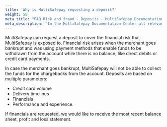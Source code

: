 ```yaml
---
title: 'Why is MultiSafepay requesting a deposit?'
weight: 58
meta_title: "FAQ Risk and fraud - Deposits - MultiSafepay Documentation Center"
meta_description: "In the MultiSafepay Documentation Center all relevant information regarding our Plugins and API. As well as Support pages for Payment Method, Tools and General Questions. You can also find the contact details of our Support Team and Integration Team."
---
```


MultiSafepay can request a deposit to cover the financial risk that MultiSafepay is exposed to. Financial risk arises when the merchant goes bankrupt and was using payment methods that enable funds to be withdrawn from the account while there is no balance, like direct debits or credit card payments. 

In case the merchant goes bankrupt, MultiSafepay will not be able to collect the funds for the chargebacks from the account. Deposits are based on multiple parameters: 

* Credit card volume
* Delivery timelines
* Financials
* Performance and experience. 

If financials are requested, we would like to receive the most recent balance sheet, profit and loss statement. 

<br>